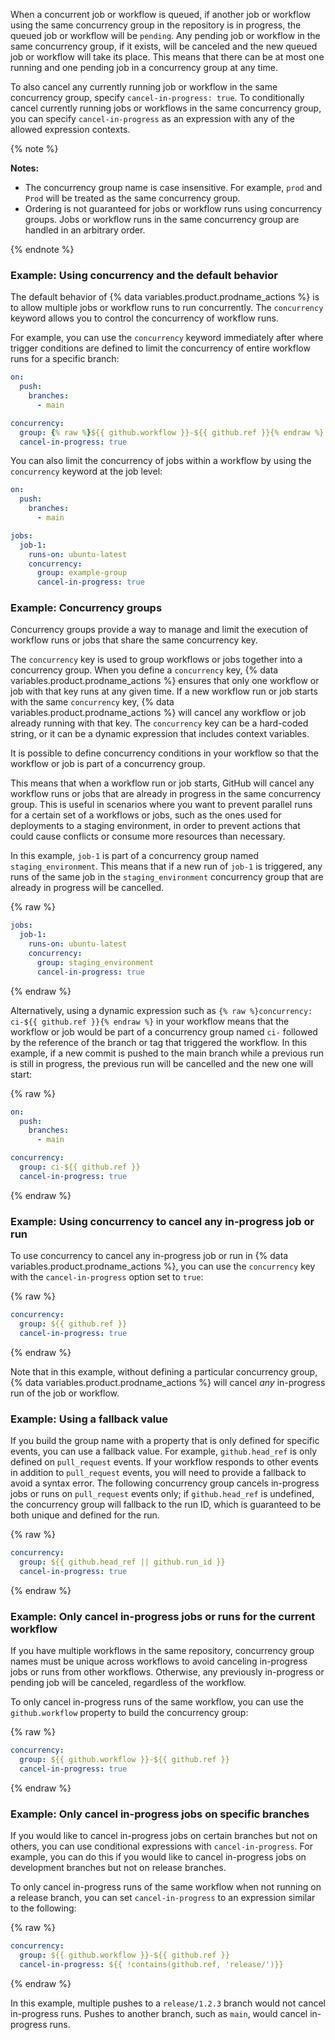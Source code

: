When a concurrent job or workflow is queued, if another job or workflow using the same concurrency group in the repository is in progress, the queued job or workflow will be `pending`. Any pending job or workflow in the same concurrency group, if it exists, will be canceled and the new queued job or workflow will take its place. This means that there can be at most one running and one pending job in a concurrency group at any time.

To also cancel any currently running job or workflow in the same concurrency group, specify `cancel-in-progress: true`.  To conditionally cancel currently running jobs or workflows in the same concurrency group, you can specify `cancel-in-progress` as an expression with any of the allowed expression contexts.

{% note %}

**Notes:**

* The concurrency group name is case insensitive. For example, `prod` and `Prod` will be treated as the same concurrency group.
* Ordering is not guaranteed for jobs or workflow runs using concurrency groups. Jobs or workflow runs in the same concurrency group are handled in an arbitrary order.

{% endnote %}

### Example: Using concurrency and the default behavior

The default behavior of {% data variables.product.prodname_actions %} is to allow multiple jobs or workflow runs to run concurrently. The `concurrency` keyword allows you to control the concurrency of workflow runs.

For example, you can use the `concurrency` keyword immediately after where trigger conditions are defined to limit the concurrency of entire workflow runs for a specific branch:

```yaml
on:
  push:
    branches:
      - main

concurrency:
  group: {% raw %}${{ github.workflow }}-${{ github.ref }}{% endraw %}
  cancel-in-progress: true
```

You can also limit the concurrency of jobs within a workflow by using the `concurrency` keyword at the job level:

```yaml
on:
  push:
    branches:
      - main

jobs:
  job-1:
    runs-on: ubuntu-latest
    concurrency:
      group: example-group
      cancel-in-progress: true
```

### Example: Concurrency groups

Concurrency groups provide a way to manage and limit the execution of workflow runs or jobs that share the same concurrency key.

The `concurrency` key is used to group workflows or jobs together into a concurrency group. When you define a `concurrency` key, {% data variables.product.prodname_actions %} ensures that only one workflow or job with that key runs at any given time. If a new workflow run or job starts with the same `concurrency` key, {% data variables.product.prodname_actions %} will cancel any workflow or job already running with that key. The `concurrency` key can be a hard-coded string, or it can be a dynamic expression that includes context variables.

It is possible to define concurrency conditions in your workflow so that the workflow or job is part of a concurrency group.

This means that when a workflow run or job starts, GitHub will cancel any workflow runs or jobs that are already in progress in the same concurrency group. This is useful in scenarios where you want to prevent parallel runs for a certain set of a workflows or jobs, such as the ones used for deployments to a staging environment, in order to prevent actions that could cause conflicts or consume more resources than necessary.

In this example, `job-1` is part of a concurrency group named `staging_environment`. This means that if a new run of `job-1` is triggered, any runs of the same job in the `staging_environment` concurrency group that are already in progress will be cancelled.

{% raw %}

```yaml
jobs:
  job-1:
    runs-on: ubuntu-latest
    concurrency:
      group: staging_environment
      cancel-in-progress: true
```

{% endraw %}

Alternatively, using a dynamic expression such as `{% raw %}concurrency: ci-${{ github.ref }}{% endraw %}` in your workflow means that the workflow or job would be part of a concurrency group named `ci-` followed by the reference of the branch or tag that triggered the workflow. In this example, if a new commit is pushed to the main branch while a previous run is still in progress, the previous run will be cancelled and the new one will start:

{% raw %}

```yaml
on:
  push:
    branches:
      - main

concurrency:
  group: ci-${{ github.ref }}
  cancel-in-progress: true
```

{% endraw %}

### Example: Using concurrency to cancel any in-progress job or run

To use concurrency to cancel any in-progress job or run in {% data variables.product.prodname_actions %}, you can use the `concurrency` key with the `cancel-in-progress` option set to `true`:

{% raw %}

```yaml
concurrency:
  group: ${{ github.ref }}
  cancel-in-progress: true
```

{% endraw %}

Note that in this example, without defining a particular concurrency group, {% data variables.product.prodname_actions %} will cancel _any_ in-progress run of the job or workflow.

### Example: Using a fallback value

If you build the group name with a property that is only defined for specific events, you can use a fallback value. For example, `github.head_ref` is only defined on `pull_request` events. If your workflow responds to other events in addition to `pull_request` events, you will need to provide a fallback to avoid a syntax error. The following concurrency group cancels in-progress jobs or runs on `pull_request` events only; if `github.head_ref` is undefined, the concurrency group will fallback to the run ID, which is guaranteed to be both unique and defined for the run.

{% raw %}

```yaml
concurrency:
  group: ${{ github.head_ref || github.run_id }}
  cancel-in-progress: true
```

{% endraw %}

### Example: Only cancel in-progress jobs or runs for the current workflow

 If you have multiple workflows in the same repository, concurrency group names must be unique across workflows to avoid canceling in-progress jobs or runs from other workflows. Otherwise, any previously in-progress or pending job will be canceled, regardless of the workflow.

To only cancel in-progress runs of the same workflow, you can use the `github.workflow` property to build the concurrency group:

{% raw %}

```yaml
concurrency:
  group: ${{ github.workflow }}-${{ github.ref }}
  cancel-in-progress: true
```

{% endraw %}

### Example: Only cancel in-progress jobs on specific branches

If you would like to cancel in-progress jobs on certain branches but not on others, you can use conditional expressions with `cancel-in-progress`. For example, you can do this if you would like to cancel in-progress jobs on development branches but not on release branches.

To only cancel in-progress runs of the same workflow when not running on a release branch, you can set `cancel-in-progress` to an expression similar to the following:

{% raw %}

```yaml
concurrency:
  group: ${{ github.workflow }}-${{ github.ref }}
  cancel-in-progress: ${{ !contains(github.ref, 'release/')}}
```

{% endraw %}

In this example, multiple pushes to a `release/1.2.3` branch would not cancel in-progress runs. Pushes to another branch, such as `main`, would cancel in-progress runs.
